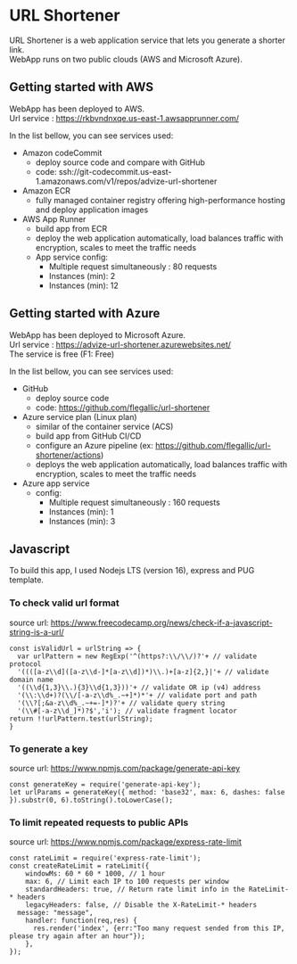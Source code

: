 # URL Shortener
URL Shortener is a web application service that lets you generate a shorter link. \
WebApp runs on two public clouds (AWS and Microsoft Azure).

## Getting started with AWS 
WebApp has been deployed to AWS. \
Url service : https://rkbvndnxqe.us-east-1.awsapprunner.com/

In the list bellow, you can see services used:
- Amazon codeCommit
    - deploy source code and compare with GitHub
    - code: ssh://git-codecommit.us-east-1.amazonaws.com/v1/repos/advize-url-shortener
- Amazon ECR
    - fully managed container registry offering high-performance hosting and deploy application images
- AWS App Runner
    - build app from ECR
    - deploy the web application automatically, load balances traffic with encryption, scales to meet the traffic needs
    - App service config:
        - Multiple request simultaneously : 80 requests
        - Instances (min): 2
        - Instances (min): 12

## Getting started with Azure 
WebApp has been deployed to Microsoft Azure. \
Url service : https://advize-url-shortener.azurewebsites.net/ \
The service is free (F1: Free)

In the list bellow, you can see services used:
- GitHub
    - deploy source code
    - code: https://github.com/flegallic/url-shortener
- Azure service plan (Linux plan)
    - similar of the container service (ACS)
    - build app from GitHub CI/CD
    - configure an Azure pipeline (ex: https://github.com/flegallic/url-shortener/actions)
    - deploys the web application automatically, load balances traffic with encryption, scales to meet the traffic needs
- Azure app service
    - config:
       - Multiple request simultaneously : 160 requests
       - Instances (min): 1
       - Instances (min): 3

## Javascript
To build this app, I used Nodejs LTS (version 16), express and PUG template.

### To check valid url format
source url: https://www.freecodecamp.org/news/check-if-a-javascript-string-is-a-url/
```
const isValidUrl = urlString => {
  var urlPattern = new RegExp('^(https?:\\/\\/)?'+ // validate protocol
  '((([a-z\\d]([a-z\\d-]*[a-z\\d])*)\\.)+[a-z]{2,}|'+ // validate domain name
  '((\\d{1,3}\\.){3}\\d{1,3}))'+ // validate OR ip (v4) address
  '(\\:\\d+)?(\\/[-a-z\\d%_.~+]*)*'+ // validate port and path
  '(\\?[;&a-z\\d%_.~+=-]*)?'+ // validate query string
  '(\\#[-a-z\\d_]*)?$','i'); // validate fragment locator
return !!urlPattern.test(urlString);
}
```
### To generate a key
source url: https://www.npmjs.com/package/generate-api-key
```
const generateKey = require('generate-api-key');
let urlParams = generateKey({ method: 'base32', max: 6, dashes: false }).substr(0, 6).toString().toLowerCase();
```

### To limit repeated requests to public APIs
source url: https://www.npmjs.com/package/express-rate-limit
```
const rateLimit = require('express-rate-limit');
const createRateLimit = rateLimit({
	windowMs: 60 * 60 * 1000, // 1 hour
	max: 6, // Limit each IP to 100 requests per window
	standardHeaders: true, // Return rate limit info in the RateLimit-* headers
	legacyHeaders: false, // Disable the X-RateLimit-* headers
  message: "message", 
    handler: function(req,res) {
      res.render('index', {err:"Too many request sended from this IP, please try again after an hour"});
    },
});
```